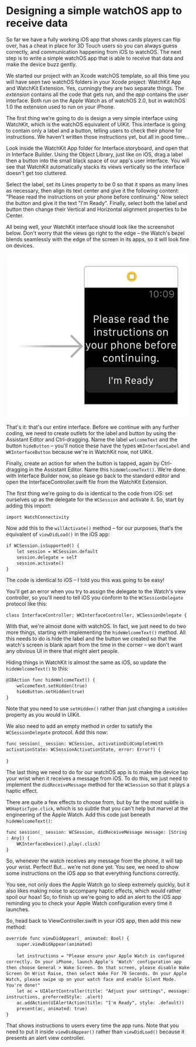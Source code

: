 # Designing a simple watchOS app to receive data

So far we have a fully working iOS app that shows cards players can flip over, has a cheat in place for 3D Touch users so you can always guess correctly, and communication happening from iOS to watchOS. The next step is to write a simple watchOS app that is able to receive that data and make the device buzz gently.

We started our project with an Xcode watchOS template, so all this time you will have seen two watchOS folders in your Xcode project: WatchKit App and WatchKit Extension. Yes, cunningly they are two separate things. The *extension* contains all the code that gets run, and the *app* contains the user interface. Both run on the Apple Watch as of watchOS 2.0, but in watchOS 1.0 the extension used to run on your iPhone.

The first thing we're going to do is design a very simple interface using WatchKit, which is the watchOS equivalent of UIKit. This interface is going to contain only a label and a button, telling users to check their phone for instructions. We haven't written those instructions yet, but all in good time…

Look inside the WatchKit App folder for Interface.storyboard, and open that in Interface Builder. Using the Object Library, just like on iOS, drag a label then a button into the small black space of our app's user interface. You will see that WatchKit automatically stacks its views vertically so the interface doesn't get too cluttered.

Select the label, set its Lines property to be 0 so that it spans as many lines as necessary, then align its text center and give it the following content: "Please read the instructions on your phone before continuing." Now select the button and give it the text "I'm Ready". Finally, select both the label and button then change their Vertical and Horizontal alignment properties to be Center.

All being well, your WatchKit interface should look like the screenshot below. Don't worry that the views go right to the edge – the Watch's bezel blends seamlessly with the edge of the screen in its apps, so it will look fine on devices.

![WatchKit views have some similarities with UIKit, but arguably more differences.](37-5.png)

That's it: that's our entire interface. Before we continue with any further coding, we need to create outlets for the label and button by using the Assistant Editor and Ctrl-dragging. Name the label `welcomeText` and the button `hideButton` – you'll notice these have the types `WKInterfaceLabel` and `WKInterfaceButton` because we're in WatchKit now, not UIKit.

Finally, create an action for when the button is tapped, again by Ctrl-dragging in the Assistant Editor. Name this `hideWelcomeText()`. We're done with Interface Builder now, so please go back to the standard editor and open the InterfaceController.swift file from the WatchKit Extension.

The first thing we're going to do is identical to the code from iOS: set ourselves up as the delegate for the `WCSession` and activate it. So, start by adding this import:

    import WatchConnectivity

Now add this to the `willActivate()` method – for our purposes, that's the equivalent of `viewDidLoad()` in the iOS app:

    if WCSession.isSupported() {
        let session = WCSession.default
        session.delegate = self
        session.activate()
    }

The code is identical to iOS – I told you this was going to be easy!

You'll get an error when you try to assign the delegate to the Watch's view controller, so you'll need to tell iOS you conform to the `WCSessionDelegate` protocol like this:

    class InterfaceController: WKInterfaceController, WCSessionDelegate {

With that, we're almost done with watchOS. In fact, we just need to do two more things, starting with implementing the `hideWelcomeText()` method. All this needs to do is hide the label and the button we created so that the watch's screen is blank apart from the time in the corner – we don't want any obvious UI in there that might alert people.

Hiding things in WatchKit is almost the same as iOS, so update the `hideWelcomeText()` to this:

    @IBAction func hideWelcomeText() {
        welcomeText.setHidden(true)
        hideButton.setHidden(true)
    }

Note that you need to use `setHidden()` rather than just changing a `isHidden` property as you would in UIKit.

We also need to add an empty method in order to satisfy the `WCSessionDelegate` protocol. Add this now:

    func session(_ session: WCSession, activationDidCompleteWith activationState: WCSessionActivationState, error: Error?) {

    }

The last thing we need to do for our watchOS app is to make the device tap your wrist when it receives a message from iOS. To do this, we just need to implement the `didReceiveMessage` method for the `WCSession` so that it plays a haptic effect.

There are quite a few effects to choose from, but by far the most subtle is `WKHapticType.click`, which is so subtle that you can't help but marvel at the engineering of the Apple Watch. Add this code just beneath `hideWelcomeText()`:

    func session(_ session: WCSession, didReceiveMessage message: [String : Any]) {
        WKInterfaceDevice().play(.click)
    }

So, whenever the watch receives any message from the phone, it will tap your wrist. Perfect! But… we're not done yet. You see, we need to show some instructions on the iOS app so that everything functions correctly.

You see, not only does the Apple Watch go to sleep extremely quickly, but it also likes making noise to accompany haptic effects, which would rather spoil our hoax! So, to finish up we're going to add an alert to the iOS app reminding you to check your Apple Watch configuration every time it launches.

So, head back to ViewController.swift in your iOS app, then add this new method:

    override func viewDidAppear(_ animated: Bool) {
        super.viewDidAppear(animated)

        let instructions = "Please ensure your Apple Watch is configured correctly. On your iPhone, launch Apple's 'Watch' configuration app then choose General > Wake Screen. On that screen, please disable Wake Screen On Wrist Raise, then select Wake For 70 Seconds. On your Apple Watch, please swipe up on your watch face and enable Silent Mode. You're done!"
        let ac = UIAlertController(title: "Adjust your settings", message: instructions, preferredStyle: .alert)
        ac.addAction(UIAlertAction(title: "I'm Ready", style: .default))
        present(ac, animated: true)
    }

That shows instructions to users every time the app runs. Note that you need to put it inside `viewDidAppear()` rather than `viewDidLoad()` because it presents an alert view controller.
